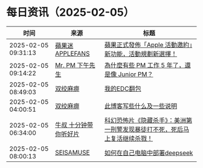 ﻿# 每日资讯（2025-02-05）

|时间|来源|标题|
|---|---|---|
|2025-02-05 09:31:13|[蘋果迷 APPLEFANS](https://applefans.today/feed/)|[蘋果正式發佈「Apple 活動邀約」新功能，活動規劃新選擇！](https://applefans.today/2025-02-all-new-apple-invites/)|
|2025-02-05 09:14:22|[Mr. PM 下午先生](http://feeds.feedburner.com/pmmustknow)|[為什麼有些 PM 工作 5 年了，還是像 Junior PM？](https://mrpm.cc/1757/)|
|2025-02-05 08:49:03|[双绞麻痹](https://numb.tech/atom.xml)|[我的EDC翻包](https://numb.tech/2025/02/05/edc/)|
|2025-02-05 04:00:51|[双绞麻痹](https://numb.tech/atom.xml)|[此博客写些什么及一些说明](https://numb.tech/2025/02/05/whatsnumbtech/)|
|2025-02-05 06:34:00|[牛叔 十分钟带你听好片](https://getpodcast.xyz/data/ximalaya/11534451.xml)|[科幻恐怖片《隐藏杀手》：美洲第一刑警发现暴徒打不死，死后马上复活继续杀戮！](https://www.ximalaya.com/sound/802180211)|
|2025-02-05 08:00:13|[SEISAMUSE](https://www.seis-jun.xyz/atom.xml)|[如何在自己电脑中部署deepseek](http://www.seis-jun.xyz/how-to-install-deepseek)|
